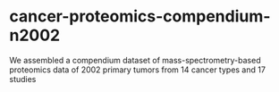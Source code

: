 # cancer-proteomics-compendium-n2002
We assembled a compendium dataset of mass-spectrometry-based proteomics data of 2002 primary tumors from 14 cancer types and 17 studies
